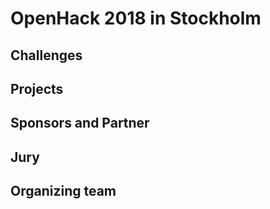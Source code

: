 # OpenHack 2018 in Stockholm


## Challenges


## Projects


## Sponsors and Partner


## Jury


## Organizing team